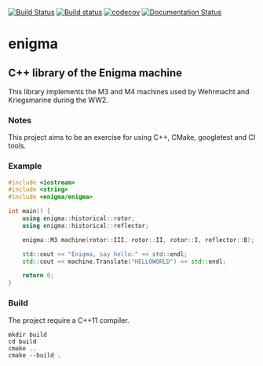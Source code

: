 [![Build Status](https://travis-ci.com/dadopiz/enigma.svg?branch=master)](https://travis-ci.com/dadopiz/enigma)
[![Build status](https://ci.appveyor.com/api/projects/status/dynbya1dy96deihr?svg=true)](https://ci.appveyor.com/project/dadopiz/enigma)
[![codecov](https://codecov.io/gh/dadopiz/enigma/branch/master/graph/badge.svg)](https://codecov.io/gh/dadopiz/enigma)
[![Documentation Status](https://img.shields.io/badge/read-documentation-blue.svg)](https://dadopiz.github.io/enigma/)

# enigma
## C++ library of the Enigma machine
This library implements the M3 and M4 machines used by Wehrmacht and Kriegsmarine during the WW2.

### Notes
This project aims to be an exercise for using C++, CMake, googletest and CI tools.

### Example
```C++
#include <iostream>
#include <string>
#include <enigma/enigma>

int main() {
    using enigma::historical::rotor;
    using enigma::historical::reflector;

    enigma::M3 machine(rotor::III, rotor::II, rotor::I, reflector::B);

    std::cout << "Enigma, say hello:" << std::endl;
    std::cout << machine.Translate("HELLOWORLD") << std::endl;

    return 0;
}
```

### Build
The project require a C++11 compiler.
```Shell
mkdir build
cd build
cmake ..
cmake --build .
```
